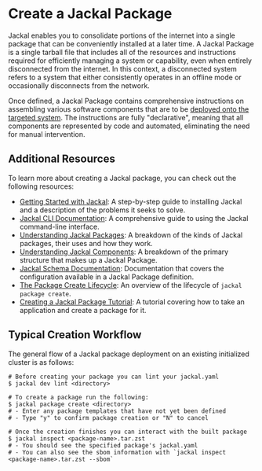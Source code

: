 # Create a Jackal Package

Jackal enables you to consolidate portions of the internet into a single package that can be conveniently installed at a later time. A Jackal Package is a single tarball file that includes all of the resources and instructions required for efficiently managing a system or capability, even when entirely disconnected from the internet. In this context, a disconnected system refers to a system that either consistently operates in an offline mode or occasionally disconnects from the network.

Once defined, a Jackal Package contains comprehensive instructions on assembling various software components that are to be [deployed onto the targeted system](../4-deploy-a-jackal-package/index.md). The instructions are fully "declarative", meaning that all components are represented by code and automated, eliminating the need for manual intervention.

## Additional Resources

To learn more about creating a Jackal package, you can check out the following resources:

- [Getting Started with Jackal](../1-getting-started/index.md): A step-by-step guide to installing Jackal and a description of the problems it seeks to solve.
- [Jackal CLI Documentation](../2-the-jackal-cli/index.md): A comprehensive guide to using the Jackal command-line interface.
- [Understanding Jackal Packages](./1-jackal-packages.md): A breakdown of the kinds of Jackal packages, their uses and how they work.
- [Understanding Jackal Components](./2-jackal-components.md): A breakdown of the primary structure that makes up a Jackal Package.
- [Jackal Schema Documentation](./4-jackal-schema.md): Documentation that covers the configuration available in a Jackal Package definition.
- [The Package Create Lifecycle](./5-package-create-lifecycle.md): An overview of the lifecycle of `jackal package create`.
- [Creating a Jackal Package Tutorial](../5-jackal-tutorials/0-creating-a-jackal-package.md): A tutorial covering how to take an application and create a package for it.

## Typical Creation Workflow

The general flow of a Jackal package deployment on an existing initialized cluster is as follows:

```shell
# Before creating your package you can lint your jackal.yaml
$ jackal dev lint <directory>

# To create a package run the following:
$ jackal package create <directory>
# - Enter any package templates that have not yet been defined
# - Type "y" to confirm package creation or "N" to cancel

# Once the creation finishes you can interact with the built package
$ jackal inspect <package-name>.tar.zst
# - You should see the specified package's jackal.yaml
# - You can also see the sbom information with `jackal inspect <package-name>.tar.zst --sbom`
```
